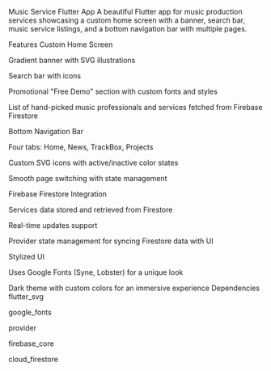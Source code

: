 Music Service Flutter App
A beautiful Flutter app for music production services showcasing a custom home screen with a banner, search bar, music service listings, and a bottom navigation bar with multiple pages.

Features
Custom Home Screen

Gradient banner with SVG illustrations

Search bar with icons

Promotional "Free Demo" section with custom fonts and styles

List of hand-picked music professionals and services fetched from Firebase Firestore

Bottom Navigation Bar

Four tabs: Home, News, TrackBox, Projects

Custom SVG icons with active/inactive color states

Smooth page switching with state management

Firebase Firestore Integration

Services data stored and retrieved from Firestore

Real-time updates support

Provider state management for syncing Firestore data with UI

Stylized UI

Uses Google Fonts (Syne, Lobster) for a unique look

Dark theme with custom colors for an immersive experience 
Dependencies
flutter_svg

google_fonts

provider

firebase_core

cloud_firestore
